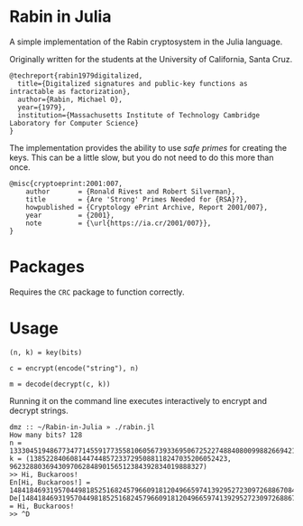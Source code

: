 # Rabin in Julia
A simple implementation of the Rabin cryptosystem in the Julia language.

Originally written for the students at the University of California, Santa Cruz.

```
@techreport{rabin1979digitalized,
  title={Digitalized signatures and public-key functions as intractable as factorization},
  author={Rabin, Michael O},
  year={1979},
  institution={Massachusetts Institute of Technology Cambridge Laboratory for Computer Science}
}
```

The implementation provides the ability to use *safe primes* for creating
the keys. This can be a little slow, but you do not need to do this more
than once.

```
@misc{cryptoeprint:2001:007,
    author       = {Ronald Rivest and Robert Silverman},
    title        = {Are 'Strong' Primes Needed for {RSA}?},
    howpublished = {Cryptology ePrint Archive, Report 2001/007},
    year         = {2001},
    note         = {\url{https://ia.cr/2001/007}},
}

```
# Packages

Requires the `CRC` package to function correctly.

# Usage

```
(n, k) = key(bits)

c = encrypt(encode("string"), n)

m = decode(decrypt(c, k))
```

Running it on the command line executes interactively to encrypt and decrypt strings.

```
dmz :: ~/Rabin-in-Julia » ./rabin.jl
How many bits? 128
n = 1333045194867734771455917735581060567393369506725227488408009988266942129770352532495264967766321
k = (1385228406081447448572337295088118247035206052423, 962328803694309706284890156512384392834019888327)
>> Hi, Buckaroos!
En[Hi, Buckaroos!] = 148418469319570449818525168245796609181204966597413929527230972688670842372793233702976
De[148418469319570449818525168245796609181204966597413929527230972688670842372793233702976] = Hi, Buckaroos!
>> ^D
```
